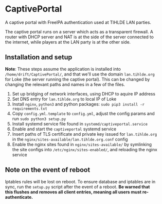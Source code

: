 # CaptivePortal
A captive portal with FreeIPA authentication used at TIHLDE LAN parties.

The captive portal runs on a server which acts as a transparent firewall. A router with DHCP server and NAT is at the side of the server connected to the internet, while players at the LAN party is at the other side.

## Installation and setup
**Note**: These steps assume the application is installed into `/home/drift/CaptivePortal/`, and that we'll use the domain `lan.tihlde.org` for Loke (the server running the captive portal). This can be changed by changing the relevant paths and names in a few of the files.

1. Set up bridging of network interfaces, using DHCP to aquire IP address
2. Set DNS entry for `lan.tihlde.org` to local IP of Loke
3. Install `nginx`, `python3` and python packages: `sudo pip3 install -r requirements.txt`
4. Copy `config.yml.template` to `config.yml`, adjust the config params and run `sudo python3 setup.py`
5. Install systemd service file found in `systemd/captiveportal.service`
6. Enable and start the `captiveportal` systemd service
7. Insert paths of TLS certificate and private key issued for `lan.tihlde.org` in the `nginx/sites-available/lan.tihlde.org.conf` config
8. Enable the nginx sites found in `nginx/sites-available/` by symlinking the site configs into `/etc/nginx/sites-enabled/`, and reloading the nginx service

## Note on the event of reboot
Iptables rules will be lost on reboot. To ensure database and iptables are in sync, run the `setup.py` script after the event of a reboot. **Be warned that this flushes and removes all client entries, meaning all users must re-authenticate.**
